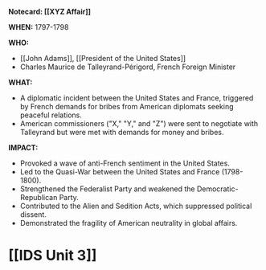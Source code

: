 **Notecard: [[XYZ Affair]]**

**WHEN:** 1797-1798

**WHO:**
* [[John Adams]], [[President of the United States]]
* Charles Maurice de Talleyrand-Périgord, French Foreign Minister

**WHAT:**
* A diplomatic incident between the United States and France, triggered by French demands for bribes from American diplomats seeking peaceful relations.
* American commissioners ("X," "Y," and "Z") were sent to negotiate with Talleyrand but were met with demands for money and bribes.

**IMPACT:**
* Provoked a wave of anti-French sentiment in the United States.
* Led to the Quasi-War between the United States and France (1798-1800).
* Strengthened the Federalist Party and weakened the Democratic-Republican Party.
* Contributed to the Alien and Sedition Acts, which suppressed political dissent.
* Demonstrated the fragility of American neutrality in global affairs.
# [[IDS Unit 3]]